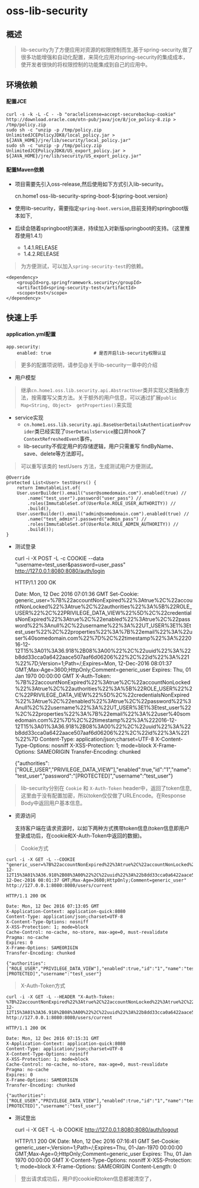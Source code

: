 # oss-lib-security

## 概述
> lib-security为了方便应用对资源的权限控制而生,基于spring-security,做了很多功能增强和自动化配置，来简化应用对spring-security的集成成本，使开发者很快的将权限控制的功能集成到自己的应用中。 

## 环境依赖

#### 配置JCE

    curl -s -k -L -C - -b "oraclelicense=accept-securebackup-cookie" http://download.oracle.com/otn-pub/java/jce/8/jce_policy-8.zip > /tmp/policy.zip
    sudo sh -c "unzip -p /tmp/policy.zip UnlimitedJCEPolicyJDK8/local_policy.jar > ${JAVA_HOME}/jre/lib/security/local_policy.jar"
    sudo sh -c "unzip -p /tmp/policy.zip UnlimitedJCEPolicyJDK8/US_export_policy.jar > ${JAVA_HOME}/jre/lib/security/US_export_policy.jar"

#### 配置Maven依赖
- 项目需要先引入oss-release,然后使用如下方式引入lib-security。

    <dependency>
        <groupId>cn.home1</groupId>
        <artifactId>oss-lib-security-spring-boot-${spring-boot.version}</artifactId>
    </dependency>

- 使用lib-security，需要指定`spring-boot.version`,目前支持的springboot版本如下,
- 后续会随着springboot的演进，持续加入对新版springboot的支持。（这里推荐使用1.4.1）

    + 1.4.1.RELEASE
    + 1.4.2.RELEASE
  
> 为方便测试，可以加入`spring-security-test`的依赖。

    <dependency>
        <groupId>org.springframework.security</groupId>
        <artifactId>spring-security-test</artifactId>
        <scope>test</scope>
    </dependency>

## 快速上手
#### application.yml配置

    app.security:
	    enabled: true                # 是否开启lib-security权限认证
	    
>  更多的配置项说明，请参见@关于lib-security一章中的介绍    

- 用户模型
> 继承`cn.home1.oss.lib.security.api.AbstractUser`类并实现父类抽象方法，按需覆写父类方法。关于额外的用户信息，可以通过扩展`public Map<String, Object> 
getProperties()`来实现 
  
- service实现
    + `cn.home1.oss.lib.security.api.BaseUserDetailsAuthenticationProvider`类已经实现了`UserDetailsService`接口并hook了`ContextRefreshedEvent`事件。
    + lib-security不假定用户的存储逻辑，用户只需重写 findByName、save、delete等方法即可。
	
> 可以重写该类的 testUsers 方法，生成测试用户方便测试。
	
    @Override
    protected List<User> testUsers() {
        return ImmutableList.of(
        User.userBuilder().email("user@somedomain.com").enabled(true) //
            .name("test_user").password("user_pass") //
            .roles(ImmutableSet.of(UserRole.ROLE_USER_AUTHORITY)) //
            .build(),
        User.userBuilder().email("admin@somedomain.com").enabled(true) //
            .name("test_admin").password("admin_pass") //
            .roles(ImmutableSet.of(UserRole.ROLE_ADMIN_AUTHORITY)) //
            .build());
    }
  
- 测试登录

    
    curl -i -X POST -L -c COOKIE --data "username=test_user&password=user_pass" http://127.0.0.1:8080:8080/auth/login
      
    HTTP/1.1 200 OK
      
    Date: Mon, 12 Dec 2016 07:01:36 GMT
    Set-Cookie: generic_user=%7B%22accountNonExpired%22%3Atrue%2C%22accountNonLocked%22%3Atrue%2C%22authorities%22%3A%5B%22ROLE_USER%22%2C%22PRIVILEGE_DATA_VIEW%22%5D%2C%22credentialsNonExpired%22%3Atrue%2C%22enabled%22%3Atrue%2C%22password%22%3Anull%2C%22username%22%3A%22UT_USER%3E1%3Etest_user%22%2C%22properties%22%3A%7B%22email%22%3A%22user%40somedomain.com%22%7D%2C%22timestamp%22%3A%222016-12-12T15%3A01%3A36.918%2B08%3A00%22%2C%22uuid%22%3A%22b8dd33cca0a6422aace507aaf6d06206%22%2C%22id%22%3A%221%22%7D;Version=1;Path=/;Expires=Mon, 12-Dec-2016 08:01:37 GMT;Max-Age=3600;HttpOnly;Comment=generic_user
    Expires: Thu, 01 Jan 1970 00:00:00 GMT
    X-Auth-Token: %7B%22accountNonExpired%22%3Atrue%2C%22accountNonLocked%22%3Atrue%2C%22authorities%22%3A%5B%22ROLE_USER%22%2C%22PRIVILEGE_DATA_VIEW%22%5D%2C%22credentialsNonExpired%22%3Atrue%2C%22enabled%22%3Atrue%2C%22password%22%3Anull%2C%22username%22%3A%22UT_USER%3E1%3Etest_user%22%2C%22properties%22%3A%7B%22email%22%3A%22user%40somedomain.com%22%7D%2C%22timestamp%22%3A%222016-12-12T15%3A01%3A36.918%2B08%3A00%22%2C%22uuid%22%3A%22b8dd33cca0a6422aace507aaf6d06206%22%2C%22id%22%3A%221%22%7D
    Content-Type: application/json;charset=UTF-8
    X-Content-Type-Options: nosniff
    X-XSS-Protection: 1; mode=block
    X-Frame-Options: SAMEORIGIN
    Transfer-Encoding: chunked
      
    {"authorities":["ROLE_USER","PRIVILEGE_DATA_VIEW"],"enabled":true,"id":"1","name":"test_user","password":"[PROTECTED]","username":"test_user"}
  
> lib-security分别在 `Cookie` 和 `X-Auth-Token` header中，返回了token信息,这里由于没有配置加密，所以token仅仅做了URLEncode。在Response 
	Body中返回用户基本信息。
  
- 资源访问
  
	支持客户端在请求资源时，以如下两种方式携带token信息(token信息即用户登录成功后，在cookie和X-Auth-Token中返回的数据)。  
> Cookie方式

    
	curl -i -X GET -L --COOKIE "generic_user=%7B%22accountNonExpired%22%3Atrue%2C%22accountNonLocked%22%3Atrue%2C%22authorities%22%3A%5B%22ROLE_USER%22%2C%22PRIVILEGE_DATA_VIEW%22%5D%2C%22credentialsNonExpired%22%3Atrue%2C%22enabled%22%3Atrue%2C%22password%22%3Anull%2C%22username%22%3A%22UT_USER%3E1%3Etest_user%22%2C%22properties%22%3A%7B%22email%22%3A%22user%40somedomain.com%22%7D%2C%22timestamp%22%3A%222016-12-12T15%3A01%3A36.918%2B08%3A00%22%2C%22uuid%22%3A%22b8dd33cca0a6422aace507aaf6d06206%22%2C%22id%22%3A%221%22%7D;Version=1;Path=/;Expires=Mon, 12-Dec-2016 08:01:37 GMT;Max-Age=3600;HttpOnly;Comment=generic_user" http://127.0.0.1:8080:8080/users/current
	  
	HTTP/1.1 200 OK
	  
    Date: Mon, 12 Dec 2016 07:13:05 GMT
    X-Application-Context: application-quick:8080
    Content-Type: application/json;charset=UTF-8
    X-Content-Type-Options: nosniff
    X-XSS-Protection: 1; mode=block
    Cache-Control: no-cache, no-store, max-age=0, must-revalidate
    Pragma: no-cache
    Expires: 0
    X-Frame-Options: SAMEORIGIN
    Transfer-Encoding: chunked
      
    {"authorities":["ROLE_USER","PRIVILEGE_DATA_VIEW"],"enabled":true,"id":"1","name":"test_user","password":"[PROTECTED]","username":"test_user"}

> X-Auth-Token方式

    
	curl -i -X GET -L --HEADER "X-Auth-Token: %7B%22accountNonExpired%22%3Atrue%2C%22accountNonLocked%22%3Atrue%2C%22authorities%22%3A%5B%22ROLE_USER%22%2C%22PRIVILEGE_DATA_VIEW%22%5D%2C%22credentialsNonExpired%22%3Atrue%2C%22enabled%22%3Atrue%2C%22password%22%3Anull%2C%22username%22%3A%22UT_USER%3E1%3Etest_user%22%2C%22properties%22%3A%7B%22email%22%3A%22user%40somedomain.com%22%7D%2C%22timestamp%22%3A%222016-12-12T15%3A01%3A36.918%2B08%3A00%22%2C%22uuid%22%3A%22b8dd33cca0a6422aace507aaf6d06206%22%2C%22id%22%3A%221%22%7D" http://127.0.0.1:8080:8080/users/current
      	
	HTTP/1.1 200 OK
	  
    Date: Mon, 12 Dec 2016 07:15:31 GMT
    X-Application-Context: application-quick:8080
    Content-Type: application/json;charset=UTF-8
    X-Content-Type-Options: nosniff
    X-XSS-Protection: 1; mode=block
    Cache-Control: no-cache, no-store, max-age=0, must-revalidate
    Pragma: no-cache
    Expires: 0
    X-Frame-Options: SAMEORIGIN
    Transfer-Encoding: chunked
      
    {"authorities":["ROLE_USER","PRIVILEGE_DATA_VIEW"],"enabled":true,"id":"1","name":"test_user","password":"[PROTECTED]","username":"test_user"}
  
- 测试登出

    
	curl -i -X GET -L -b COOKIE http://127.0.0.1:8080:8080/auth/logout
	
	HTTP/1.1 200 OK
    Date: Mon, 12 Dec 2016 07:16:41 GMT
    Set-Cookie: generic_user=;Version=1;Path=/;Expires=Thu, 01-Jan-1970 00:00:00 GMT;Max-Age=0;HttpOnly;Comment=generic_user
    Expires: Thu, 01 Jan 1970 00:00:00 GMT
    X-Content-Type-Options: nosniff
    X-XSS-Protection: 1; mode=block
    X-Frame-Options: SAMEORIGIN
    Content-Length: 0
> 登出请求成功后，用户的cookie和token信息都被清空了，

